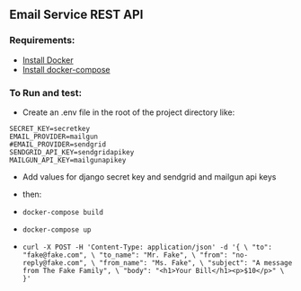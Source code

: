 ## Email Service REST API

### Requirements:
- [Install Docker](https://docs.docker.com/get-docker/)
- [Install docker-compose](https://docs.docker.com/compose/install/)

### To Run and test:

- Create an .env file in the root of the project directory like:

```
SECRET_KEY=secretkey
EMAIL_PROVIDER=mailgun
#EMAIL_PROVIDER=sendgrid
SENDGRID_API_KEY=sendgridapikey
MAILGUN_API_KEY=mailgunapikey
```

- Add values for django secret key and sendgrid and mailgun api keys

- then:


- `docker-compose build`
- `docker-compose up`

- `curl -X POST -H 'Content-Type: application/json' -d '{ \
    "to": "fake@fake.com", \
    "to_name": "Mr. Fake", \
    "from": "no-reply@fake.com", \
    "from_name": "Ms. Fake", \
    "subject": "A message from The Fake Family", \
    "body": "<h1>Your Bill</h1><p>$10</p>" \
}'`


